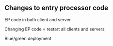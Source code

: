 ##  Changes to entry processor code

EP code in both client and server <!-- .element: class="fragment" data-fragment-index="1" -->

Changing EP code = restart all clients and servers <!-- .element: class="fragment" data-fragment-index="2" -->

Blue/green deployment <!-- .element: class="fragment" data-fragment-index="3" -->
